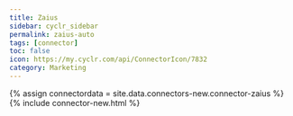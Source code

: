 ```yaml
---
title: Zaius
sidebar: cyclr_sidebar
permalink: zaius-auto
tags: [connector]
toc: false
icon: https://my.cyclr.com/api/ConnectorIcon/7832
category: Marketing
---
```

{% assign connectordata = site.data.connectors-new.connector-zaius %}
{% include connector-new.html %}	